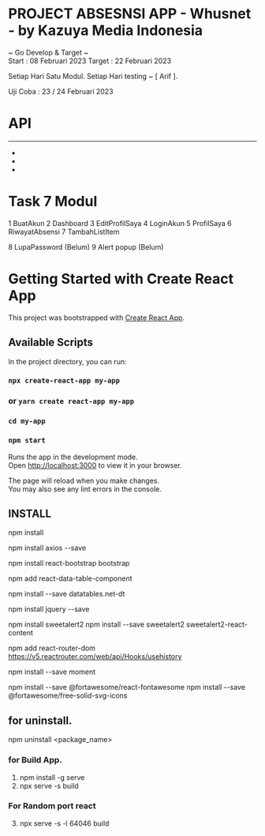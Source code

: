 # PROJECT ABSESNSI APP - Whusnet - by Kazuya Media Indonesia

~ Go Develop & Target ~  
Start   : 08 Februari 2023
Target  : 22 Februari 2023

Setiap Hari Satu Modul.
Setiap Hari testing ~ [ Arif ].

Uji Coba : 23 / 24 Februari 2023

# API
------------------------------------------
-
- 
-


# Task 7 Modul
1 BuatAkun
2 Dashboard
3 EditProfilSaya
4 LoginAkun
5 ProfilSaya
6 RiwayatAbsensi
7 TambahListItem

8 LupaPassword (Belum)
9 Alert popup (Belum)



# Getting Started with Create React App
This project was bootstrapped with [Create React App](https://github.com/facebook/create-react-app).

## Available Scripts

In the project directory, you can run:

### `npx create-react-app my-app`
###  or `yarn create react-app my-app`
### `cd my-app`

### `npm start`

Runs the app in the development mode.\
Open [http://localhost:3000](http://localhost:3000) to view it in your browser.

The page will reload when you make changes.\
You may also see any lint errors in the console.

## INSTALL
npm install

npm install axios --save

npm install react-bootstrap bootstrap

npm add react-data-table-component

npm install --save datatables.net-dt

npm install jquery --save

<!-- npm install sweetalert --save -->
npm install sweetalert2
npm install --save sweetalert2 sweetalert2-react-content


<!-- npm i @rehooks/local-storage --save   ( for uselocalstorage ) -->
 <!-- - import { writeStorage, deleteFromStorage, useLocalStorage } from '@rehooks/local-storage'; -->
 <!-- https://www.npmjs.com/package/@rehooks/local-storage -->

<!-- react-router-dom -->
npm add react-router-dom
https://v5.reactrouter.com/web/api/Hooks/usehistory

npm install --save moment

npm install --save @fortawesome/react-fontawesome
npm install --save @fortawesome/free-solid-svg-icons

## for uninstall.
npm uninstall <package_name>

### for Build App.
1) npm install -g serve
2) npx serve -s build
### For Random port react
3) npx serve -s -l 64046 build
